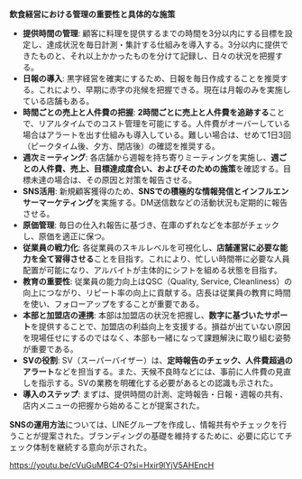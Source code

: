 
**飲食経営における管理の重要性と具体的な施策**

- **提供時間の管理**: 顧客に料理を提供するまでの時間を3分以内にする目標を設定し、達成状況を毎日計測・集計する仕組みを導入する。3分以内に提供できたものと、それ以上かかったものを分けて記録し、日々の状況を把握する。
- **日報の導入**: 黒字経営を確実にするため、日報を毎日作成することを推奨する。これにより、早期に赤字の兆候を把握できる。現在は月報のみを実施している店舗もある。
- **時間ごとの売上と人件費の把握**: **2時間ごとに売上と人件費を追跡する**ことで、リアルタイムでのコスト管理を可能にする。人件費がオーバーしている場合はアラートを出す仕組みも導入している。難しい場合は、せめて1日3回（ピークタイム後、夕方、閉店後）の確認を推奨する。
- **週次ミーティング**: 各店舗から週報を持ち寄りミーティングを実施し、**週ごとの人件費、売上、目標達成度合い、およびそのための施策**を確認する。目標未達の場合は、その原因と対策を報告させる。
- **SNS活用**: 新規顧客獲得のため、**SNSでの積極的な情報発信とインフルエンサーマーケティング**を実施する。DM送信数などの活動状況も定期的に報告させる。
- **原価管理**: 毎日の仕入れ報告に基づき、在庫のずれなどを本部がチェックし、原価を適正に保つ。
- **従業員の戦力化**: 各従業員のスキルレベルを可視化し、**店舗運営に必要な能力を全て習得させる**ことを目指す。これにより、忙しい時間帯に必要な人員配置が可能になり、アルバイトが主体的にシフトを組める状態を目指す。
- **教育の重要性**: 従業員の能力向上はQSC（Quality, Service, Cleanliness）の向上につながり、リピート率の向上に貢献する。店長は従業員の教育に時間を使い、フォローアップをすることが重要である。
- **本部と加盟店の連携**: 本部は加盟店の状況を把握し、**数字に基づいたサポート**を提供することで、加盟店の利益向上を支援する。損益が出ていない原因を現場任せにするのではなく、本部も一緒になって課題解決に取り組む姿勢が重要である。
- **SVの役割**: SV（スーパーバイザー）は、**定時報告のチェック、人件費超過のアラート**などを担当する。また、天候不良時などには、事前に人件費の見直しを指示する。SVの業務を明確化する必要があるとの認識も示された。
- **導入のステップ**: まずは、提供時間の計測、定時報告・日報・週報の共有、店内メニューの把握から始めることが提案された。

**SNSの運用方法**については、LINEグループを作成し、情報共有やチェックを行うことが提案された。ブランディングの基礎を維持するために、必要に応じてチェック体制を継続する意向が示された。

https://youtu.be/cVuGuMBC4-0?si=Hxir9lYjV5AHEncH
